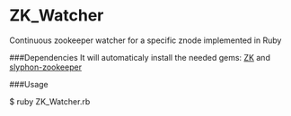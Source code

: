 ZK_Watcher
==========

Continuous zookeeper watcher for a specific znode implemented in Ruby

###Dependencies
It will automaticaly install the needed gems: [ZK][] and [slyphon-zookeeper][]

###Usage

  $ ruby ZK_Watcher.rb
  
  
  [ZK]: https://github.com/slyphon/zk
  [slyphon-zookeeper]: https://github.com/slyphon/zookeeper
